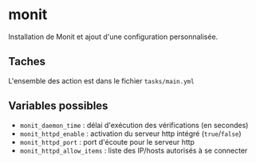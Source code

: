 # monit

Installation de Monit et ajout d'une configuration personnalisée.

## Taches

L'ensemble des action est dans le fichier `tasks/main.yml`

## Variables possibles

* `monit_daemon_time` : délai d'exécution des vérifications (en secondes)
* `monit_httpd_enable` : activation du serveur http intégré (`true`/`false`)
* `monit_httpd_port` : port d'écoute pour le serveur http
* `monit_httpd_allow_items` : liste des IP/hosts autorisés à se connecter
